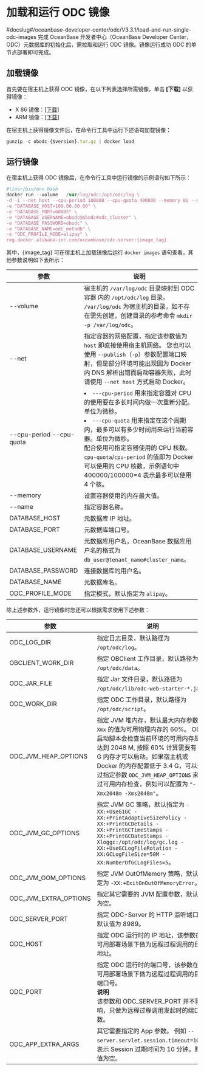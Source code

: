 加载和运行 ODC 镜像 
=================================
#docslug#/oceanbase-developer-center/odc/V3.3.1/load-and-run-single-odc-images
完成 OceanBase 开发者中心（OceanBase Developer Center，ODC）元数据库的初始化后，需拉取和运行 ODC 镜像。镜像运行成功 ODC 的单节点部署即可完成。

加载镜像 
-------------------------

首先要在宿主机上获得 ODC 镜像，在以下列表选择所需镜像，单击 **\[下载\]** 以获得镜像：
* X 86 镜像：[\[下载\]](https://ob-front.oss-cn-hangzhou.aliyuncs.com/client/3.3.1/obodc3.3.1.tar.gz)
* ARM 镜像：[\[下载\]](https://ob-front.oss-cn-hangzhou.aliyuncs.com/client/3.3.1/obodc3.3.1_arm.tar.gz)

  




在宿主机上获得镜像文件后，在命令行工具中运行下述语句加载镜像：

```javascript
gunzip -c obodc-{$version}.tar.gz | docker load
```



运行镜像 
-------------------------

在宿主机上获得 ODC 镜像后，在命令行工具中运行镜像的示例语句如下所示：

```javascript
#!/usr/bin/env bash
docker run --volume   /var/log/odc:/opt/odc/log \
-d -i --net host --cpu-period 100000 --cpu-quota 400000 --memory 8G --name "obodc" \
-e "DATABASE_HOST=100.00.00.00" \
-e "DATABASE_PORT=60805" \
-e "DATABASE_USERNAME=obodc@obodc#odc_cluster" \
-e "DATABASE_PASSWORD=obodc" \
-e "DATABASE_NAME=odc_metadb" \
-e "ODC_PROFILE_MODE=alipay" \
reg.docker.alibaba-inc.com/oceanbase/odc-server:{image_tag}
```



其中，{image_tag} 可在宿主机上加载镜像后运行 `docker images` 语句查看，其他参数说明如下表所示：


|                    参数                    |                                                                                                                                                       说明                                                                                                                                                       |
|------------------------------------------|----------------------------------------------------------------------------------------------------------------------------------------------------------------------------------------------------------------------------------------------------------------------------------------------------------------|
| --volume                                 | 宿主机的 `/var/log/odc`  目录映射到 ODC 容器 内的 `/opt/odc/log` 目录。 `/var/log/odc` 为宿主机的目录，如不存在需先创建，创建目录的参考命令 `mkdir -p /var/log/odc`。                                                                                                                                                                     |
| --net                                    | 指定容器的网络配置，指定该参数值为 `host` 即直接使用宿主机网络。 您也可以使用 `--publish`（`-p`）参数配置端口映射，但是部分环境可能出现因为 Docker 内 DNS 解析出错而启动容器失败，此时请使用 `--net host` 方式启动 Docker。                                                                                                                                                    |
| --cpu-period --cpu-quota | <li> `---cpu-period` 用来指定容器对 CPU 的使用要在多长时间内做一次重新分配。单位为微秒。</li>   <li> `---cpu-quota` 用来指定在这个周期内，最多可以有多少时间用来运行当前容器。单位为微秒。 </li>   配合使用可指定容器使用的 CPU 核数。`cpu-quota`/`cpu-period` 的值即为 Docker 可以使用的 CPU 核数，示例语句中 400000/100000=4 表示最多可以使用 4 个核。 |
| --memory                                 | 设置容器使用的内存最大值。                                                                                                                                                                                                                                                                                                  |
| --name                                   | 指定容器名称。                                                                                                                                                                                                                                                                                                        |
| DATABASE_HOST                            | 元数据库 IP 地址。                                                                                                                                                                                                                                                                                                    |
| DATABASE_PORT                            | 元数据库端口号。                                                                                                                                                                                                                                                                                                       |
| DATABASE_USERNAME                        | 元数据库用户名，OceanBase 数据库用户名的格式为 `db_user@tenant_name#cluster_name`。                                                                                                                                                                                                                                               |
| DATABASE_PASSWORD                        | 连接数据库的用户名。                                                                                                                                                                                                                                                                                                     |
| DATABASE_NAME                            | 元数据库名。                                                                                                                                                                                                                                                                                                         |
| ODC_PROFILE_MODE                         | 指定模式，默认指定为 `alipay`。                                                                                                                                                                                                                                                                                           |



除上述参数外，运行镜像时您还可以根据需求使用下述参数：


|          参数           |                                                                                                                   说明                                                                                                                   |
|-----------------------|----------------------------------------------------------------------------------------------------------------------------------------------------------------------------------------------------------------------------------------|
| ODC_LOG_DIR           | 指定日志目录，默认路径为 `/opt/odc/log`。                                                                                                                                                                                                           |
| OBCLIENT_WORK_DIR     | 指定 OBClient 工作目录，默认路径为 `/opt/odc/data`。                                                                                                                                                                                                |
| ODC_JAR_FILE          | 指定 Jar 文件目录，默认路径为 `/opt/odc/lib/odc-web-starter-*.jar`。                                                                                                                                                                                |
| ODC_WORK_DIR          | 指定 ODC 工作目录，默认路径为 `/opt/odc/script`。                                                                                                                                                                                                   |
| ODC_JVM_HEAP_OPTIONS  | 指定 JVM 堆内存，默认最大内存参数 `-Xmx` 的值为可用物理内存的 60%。 ODC 启动脚本会检查当前环境的可用内存是否达到 2048 M, 按照 60% 计算需要有 3.4 G 内存才可以启动。如果宿主机或 Docker 的内存配置低于 3.4 G，可以通过指定参数 `ODC_JVM_HEAP_OPTIONS` 来绕过可用内存检查，例如可以配置为 `"-Xmx2048m -Xms2048m"`。          |
| ODC_JVM_GC_OPTIONS    | 指定 JVM GC 策略，默认指定为 `-XX:+UseG1GC -XX:+PrintAdaptiveSizePolicy -XX:+PrintGCDetails -XX:+PrintGCTimeStamps -XX:+PrintGCDateStamps -Xloggc:/opt/odc/log/gc.log -XX:+UseGCLogFileRotation -XX:GCLogFileSize=50M -XX:NumberOfGCLogFiles=5`。 |
| ODC_JVM_OOM_OPTIONS   | 指定 JVM OutOfMemory 策略，默认指定为 `-XX:+ExitOnOutOfMemoryError`。                                                                                                                                                                             |
| ODC_JVM_EXTRA_OPTIONS | 指定其它需要的 JVM 配置参数，默认值为空。                                                                                                                                                                                                                |
| ODC_SERVER_PORT       | 指定 ODC-Server 的 HTTP 监听端口，默认值为 8989。                                                                                                                                                                                                   |
| ODC_HOST              | 指定 ODC 运行时的 IP 地址，该参数在高可用部署场景下做为远程过程调用的目的地址。                                                                                                                                                                                           |
| ODC_PORT              | 指定 ODC 运行时的端口号，该参数在高可用部署场景下做为远程过程调用的目的端口号。<br> **说明** <br> 该参数和 ODC_SERVER_PORT 并不影响，只做为远程过程调用发起时的端口参数。                                                                                                        |
| ODC_APP_EXTRA_ARGS    | 其它需要指定的 App 参数。 例如 `--server.servlet.session.timeout=10m`，表示 Session 过期时间为 10 分钟。默认值为空。                                                                                                                                |



